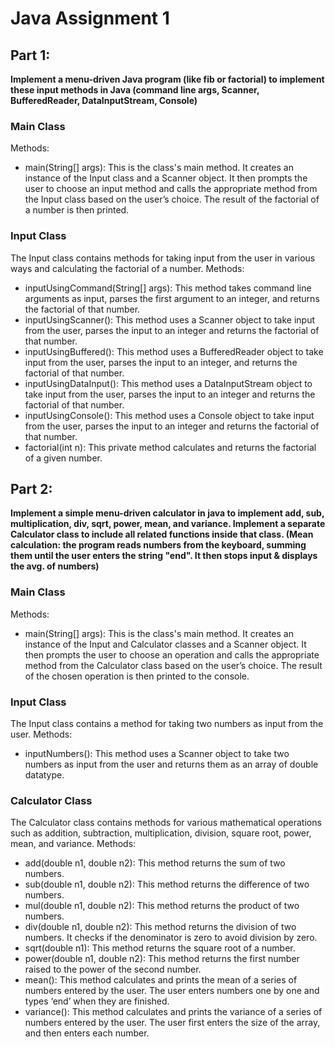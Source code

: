# Java Assignment 1
## Part 1: 
**Implement a menu-driven Java program (like fib or factorial) to implement these input methods in Java (command line args, Scanner, BufferedReader, DataInputStream, Console)**
### Main Class
Methods:
- main(String[] args): This is the class's main method. It creates an instance of the Input class and a Scanner object. It then prompts the user to choose an input method and calls the appropriate method from the Input class based on the user’s choice. The result of the factorial of a number is then printed.
### Input Class
The Input class contains methods for taking input from the user in various ways and calculating the factorial of a number.
Methods: 
- inputUsingCommand(String[] args): This method takes command line arguments as input, parses the first argument to an integer, and returns the factorial of that number.
- inputUsingScanner(): This method uses a Scanner object to take input from the user, parses the input to an integer and returns the factorial of that number.
- inputUsingBuffered(): This method uses a BufferedReader object to take input from the user, parses the input to an integer, and returns the factorial of that number.
- inputUsingDataInput(): This method uses a DataInputStream object to take input from the user, parses the input to an integer and returns the factorial of that number.
- inputUsingConsole(): This method uses a Console object to take input from the user, parses the input to an integer and returns the factorial of that number.
- factorial(int n): This private method calculates and returns the factorial of a given number.
## Part 2:
**Implement a simple menu-driven calculator in java to implement add, sub, multiplication, div, sqrt, power, mean, and variance. Implement a separate Calculator class to include all related functions inside that class. (Mean calculation: the program reads numbers from the keyboard, summing them until the user enters the string "end". It then stops input & displays the avg. of numbers)**
### Main Class
Methods:
- main(String[] args): This is the class's main method. It creates an instance of the Input and Calculator classes and a Scanner object. It then prompts the user to choose an operation and calls the appropriate method from the Calculator class based on the user’s choice. The result of the chosen operation is then printed to the console.
### Input Class
The Input class contains a method for taking two numbers as input from the user.
Methods:
- inputNumbers(): This method uses a Scanner object to take two numbers as input from the user and returns them as an array of double datatype.
### Calculator Class
The Calculator class contains methods for various mathematical operations such as addition, subtraction, multiplication, division, square root, power, mean, and variance.
Methods:
- add(double n1, double n2): This method returns the sum of two numbers.
- sub(double n1, double n2): This method returns the difference of two numbers.
- mul(double n1, double n2): This method returns the product of two numbers.
- div(double n1, double n2): This method returns the division of two numbers. It checks if the denominator is zero to avoid division by zero.
- sqrt(double n1): This method returns the square root of a number.
- power(double n1, double n2): This method returns the first number raised to the power of the second number.
- mean(): This method calculates and prints the mean of a series of numbers entered by the user. The user enters numbers one by one and types ‘end’ when they are finished.
- variance(): This method calculates and prints the variance of a series of numbers entered by the user. The user first enters the size of the array, and then enters each number.
